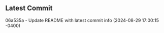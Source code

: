 
## Latest Commit
06a535a - Update README with latest commit info (2024-08-29 17:00:15 -0400) <Yunxi-Zhou>
